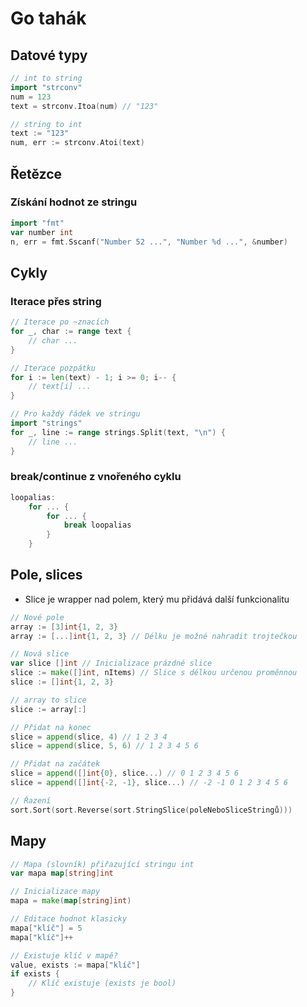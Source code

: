 # Go tahák

## Datové typy

```go
// int to string
import "strconv"
num = 123
text = strconv.Itoa(num) // "123"

// string to int
text := "123"
num, err := strconv.Atoi(text)
```

## Řetězce

### Získání hodnot ze stringu

```go
import "fmt"
var number int
n, err = fmt.Sscanf("Number 52 ...", "Number %d ...", &number)
```

## Cykly

### Iterace přes string

```go
// Iterace po ~znacích
for _, char := range text { 
    // char ...
}

// Iterace pozpátku
for i := len(text) - 1; i >= 0; i-- {
    // text[i] ...
}

// Pro každý řádek ve stringu
import "strings"
for _, line := range strings.Split(text, "\n") {
    // line ...
}
```

### break/continue z vnořeného cyklu

```go
loopalias:
    for ... {
        for ... {
            break loopalias
        }
    }
```

## Pole, slices

* Slice je wrapper nad polem, který mu přidává další funkcionalitu

```go
// Nové pole
array := [3]int{1, 2, 3}
array := [...]int{1, 2, 3} // Délku je možné nahradit trojtečkou

// Nová slice
var slice []int // Inicializace prázdné slice
slice := make([]int, nItems) // Slice s délkou určenou proměnnou
slice := []int{1, 2, 3}

// array to slice
slice := array[:]

// Přidat na konec
slice = append(slice, 4) // 1 2 3 4
slice = append(slice, 5, 6) // 1 2 3 4 5 6

// Přidat na začátek
slice = append([]int{0}, slice...) // 0 1 2 3 4 5 6
slice = append([]int{-2, -1}, slice...) // -2 -1 0 1 2 3 4 5 6

// Řazení
sort.Sort(sort.Reverse(sort.StringSlice(poleNeboSliceStringů)))
```

## Mapy

```go
// Mapa (slovník) přiřazující stringu int
var mapa map[string]int

// Inicializace mapy
mapa = make(map[string]int)

// Editace hodnot klasicky
mapa["klíč"] = 5
mapa["klíč"]++

// Existuje klíč v mapě?
value, exists := mapa["klíč"]
if exists {
    // Klíč existuje (exists je bool)
}
```
